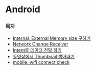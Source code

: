 # Android

### 목차
- [Internal, External Memory size 구하기]()
- [Network Change Receiver]()
- [Intent로 데이터 전달 하기]()
- [동영상에서 Thumbnail 뽑아내기]()
- [mobile, wifi connect check]()